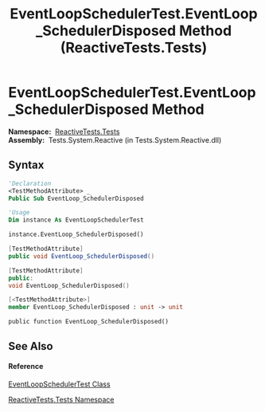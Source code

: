 ﻿---
title: EventLoopSchedulerTest.EventLoop_SchedulerDisposed Method  (ReactiveTests.Tests)
TOCTitle: EventLoop_SchedulerDisposed Method
ms:assetid: M:ReactiveTests.Tests.EventLoopSchedulerTest.EventLoop_SchedulerDisposed
ms:mtpsurl: https://msdn.microsoft.com/en-us/library/reactivetests.tests.eventloopschedulertest.eventloop_schedulerdisposed(v=VS.103)
ms:contentKeyID: 36620482
ms.date: 06/28/2011
mtps_version: v=VS.103
f1_keywords:
- ReactiveTests.Tests.EventLoopSchedulerTest.EventLoop_SchedulerDisposed
dev_langs:
- CSharp
- JScript
- VB
- FSharp
- c++
---

# EventLoopSchedulerTest.EventLoop\_SchedulerDisposed Method

**Namespace:**  [ReactiveTests.Tests](hh289046\(v=vs.103\).md)  
**Assembly:**  Tests.System.Reactive (in Tests.System.Reactive.dll)

## Syntax

``` vb
'Declaration
<TestMethodAttribute> _
Public Sub EventLoop_SchedulerDisposed
```

``` vb
'Usage
Dim instance As EventLoopSchedulerTest

instance.EventLoop_SchedulerDisposed()
```

``` csharp
[TestMethodAttribute]
public void EventLoop_SchedulerDisposed()
```

``` c++
[TestMethodAttribute]
public:
void EventLoop_SchedulerDisposed()
```

``` fsharp
[<TestMethodAttribute>]
member EventLoop_SchedulerDisposed : unit -> unit 
```

``` jscript
public function EventLoop_SchedulerDisposed()
```

## See Also

#### Reference

[EventLoopSchedulerTest Class](hh303770\(v=vs.103\).md)

[ReactiveTests.Tests Namespace](hh289046\(v=vs.103\).md)

